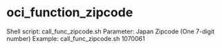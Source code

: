 # oci_function_zipcode

Shell script: call_func_zipcode.sh
Parameter: Japan Zipcode (One 7-digit number)
Example: call_func_zipcode.sh 1070061
